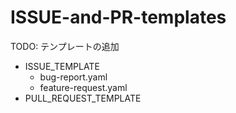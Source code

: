 # ISSUE-and-PR-templates

TODO: テンプレートの追加
 - ISSUE_TEMPLATE
   - bug-report.yaml
   - feature-request.yaml
 - PULL_REQUEST_TEMPLATE 
